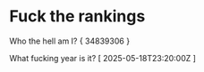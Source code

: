 # Fuck the rankings

Who the hell am I?
{ 34839306 }

What fucking year is it?
[ 2025-05-18T23:20:00Z ]
